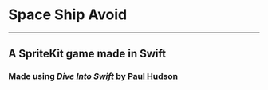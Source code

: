 # Space Ship Avoid

---

## A SpriteKit game made in Swift

### Made using [*Dive Into Swift* by Paul Hudson](https://www.hackingwithswift.com/store/dive-into-spritekit "Dive Into SpriteKit on HackingWithSwift")

